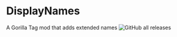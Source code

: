 # DisplayNames
A Gorilla Tag mod that adds extended names
![GitHub all releases](https://img.shields.io/github/downloads/lunakittyyy/DisplayNames/total)
